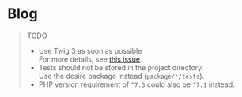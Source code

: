 # Blog

> TODO
> * Use Twig 3 as soon as possible\
>   For more details, see [this issue](https://github.com/slimphp/Twig-View/issues/156).
> * Tests should not be stored in the project directory.\
>   Use the desire package instead (`package/*/tests`).
> * PHP version requirement of `^7.3` could also be `^7.1` instead.
